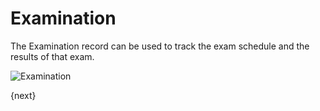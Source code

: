 <!-- add-breadcrumbs -->
# Examination

The Examination record can be used to track the exam schedule and the results of that exam.

<img class="screenshot" alt="Examination" src="{{docs_base_url}}/assets/img/schools/schedule/examination.png">


{next}
